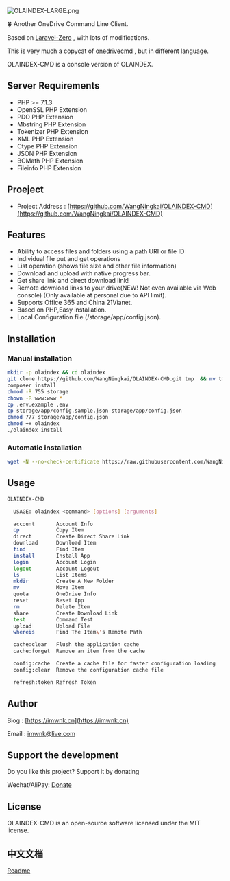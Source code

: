 ![OLAINDEX-LARGE.png](https://i.loli.net/2018/11/22/5bf6b12a9367b.png)

🍀 Another OneDrive Command Line Client.

Based on [Laravel-Zero](https://laravel-zero.com) , with lots of modifications.

This is very much a copycat of [onedrivecmd](https://github.com/cnbeining/onedrivecmd) , but in different language.

OLAINDEX-CMD is a console version of OLAINDEX.

## Server Requirements

- PHP >= 7.1.3
- OpenSSL PHP Extension
- PDO PHP Extension
- Mbstring PHP Extension
- Tokenizer PHP Extension
- XML PHP Extension
- Ctype PHP Extension
- JSON PHP Extension
- BCMath PHP Extension
- Fileinfo PHP Extension

## Proeject

- Project Address : [https://github.com/WangNingkai/OLAINDEX-CMD](https://github.com/WangNingkai/OLAINDEX-CMD)

## Features

- Ability to access files and folders using a path URI or file ID
- Individual file put and get operations
- List operation (shows file size and other file information)
- Download and upload with native progress bar.
- Get share link and direct download link!
- Remote download links to your drive(NEW! Not even available via Web console) (Only available at personal due to API limit).
- Supports Office 365 and China 21Vianet.
- Based on PHP,Easy installation.
- Local Configuration file (/storage/app/config.json).

## Installation

### Manual installation

```bash
mkdir -p olaindex && cd olaindex
git clone https://github.com/WangNingkai/OLAINDEX-CMD.git tmp  && mv tmp/.git . && rm -rf tmp && git reset --hard
composer install
chmod -R 755 storage
chown -R www:www *
cp .env.example .env
cp storage/app/config.sample.json storage/app/config.json
chmod 777 storage/app/config.json
chmod +x olaindex
./olaindex install
```

### Automatic installation

```bash
wget -N --no-check-certificate https://raw.githubusercontent.com/WangNingkai/OLAINDEX-CMD/master/install.sh && chmod +x install.sh && bash install.sh
```

## Usage

```bash
OLAINDEX-CMD

  USAGE: olaindex <command> [options] [arguments]

  account       Account Info
  cp            Copy Item
  direct        Create Direct Share Link
  download      Download Item
  find          Find Item
  install       Install App
  login         Account Login
  logout        Account Logout
  ls            List Items
  mkdir         Create A New Folder
  mv            Move Item
  quota         OneDrive Info
  reset         Reset App
  rm            Delete Item
  share         Create Download Link
  test          Command Test
  upload        Upload File
  whereis       Find The Item\'s Remote Path

  cache:clear   Flush the application cache
  cache:forget  Remove an item from the cache

  config:cache  Create a cache file for faster configuration loading
  config:clear  Remove the configuration cache file

  refresh:token Refresh Token
```

## Author

Blog : [https://imwnk.cn](https://imwnk.cn)

Email : [imwnk@live.com](mailto:imwnk@live.com)

## Support the development
Do you like this project? Support it by donating

Wechat/AliPay: [Donate](https://pay.ningkai.wang)

## License
OLAINDEX-CMD is an open-source software licensed under the MIT license.

## 中文文档

[Readme](https://github.com/WangNingkai/OLAINDEX-CMD/blob/master/README_CN.md)
